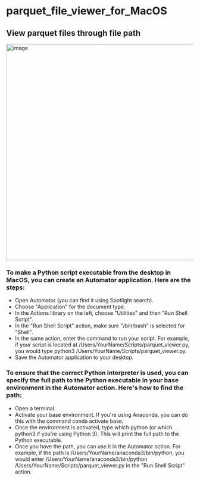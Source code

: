 # parquet_file_viewer_for_MacOS
## View parquet files through file path


<img width="580" alt="image" src="https://github.com/noorains/parquet_file_viewer/assets/142994595/05526304-9f07-4310-a367-d7b241b13227">

### To make a Python script executable from the desktop in MacOS, you can create an Automator application. Here are the steps:

- Open Automator (you can find it using Spotlight search).
- Choose "Application" for the document type.
- In the Actions library on the left, choose "Utilities" and then "Run Shell Script".
- In the "Run Shell Script" action, make sure "/bin/bash" is selected for "Shell".
- In the same action, enter the command to run your script. For example, if your script is located at /Users/YourName/Scripts/parquet_viewer.py, you would type python3 /Users/YourName/Scripts/parquet_viewer.py.
- Save the Automator application to your desktop.

### To ensure that the correct Python interpreter is used, you can specify the full path to the Python executable in your base environment in the Automator action. Here's how to find the path:

- Open a terminal.
- Activate your base environment. If you're using Anaconda, you can do this with the command conda activate base.
- Once the environment is activated, type which python (or which python3 if you're using Python 3). This will print the full path to the Python executable.
- Once you have the path, you can use it in the Automator action. For example, if the path is /Users/YourName/anaconda3/bin/python, you would enter /Users/YourName/anaconda3/bin/python /Users/YourName/Scripts/parquet_viewer.py in the "Run Shell Script" action.